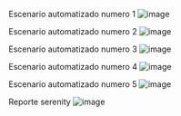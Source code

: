 Escenario automatizado numero 1
![image](https://user-images.githubusercontent.com/79235849/235332097-fe91aaf0-d1f6-4967-9eed-ac41ba6f6238.png)

Escenario automatizado numero 2
![image](https://user-images.githubusercontent.com/79235849/235332122-5a89d3f1-2477-4ea4-bbba-c43ae510c454.png)

Escenario automatizado numero 3
![image](https://user-images.githubusercontent.com/79235849/235332144-9bfe6895-c55f-44c3-a84f-d3cc9fd6277d.png)

Escenario automatizado numero 4
![image](https://user-images.githubusercontent.com/79235849/235332234-d2931108-39ba-4aba-99d9-2a485da512ba.png)

Escenario automatizado numero 5
![image](https://user-images.githubusercontent.com/79235849/235332267-c8e09d2d-535f-4f23-8557-29c9f146f614.png)

Reporte serenity
![image](https://user-images.githubusercontent.com/92191235/236592507-de019865-dd91-4fb0-b340-0fbe2df007e1.png)

